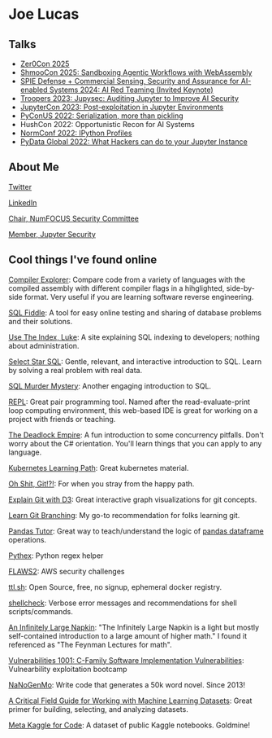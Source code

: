 # Joe Lucas

## Talks

- [Zer0Con 2025](https://zer0con.org/)
- [ShmooCon 2025: Sandboxing Agentic Workflows with WebAssembly](https://www.youtube.com/watch?v=-_jUZBMeU5w&t=18649s)
- [SPIE Defense + Commercial Sensing, Security and Assurance for AI-enabled Systems 2024: AI Red Teaming (Invited Keynote)](https://github.com/JosephTLucas/talks/blob/master/SPIE-DefenseCommercialSensing-AssuranceSecurityForAIEnabledSystems.pdf)
- [Troopers 2023: Jupysec: Auditing Jupyter to Improve AI Security](https://youtu.be/7HpuPmNLYjk)
- [JupyterCon 2023: Post-exploitation in Jupyter Environments](https://youtu.be/EujDolCutI8)
- [PyConUS 2022: Serialization, more than pickling](https://youtu.be/ygrjAGDU1J8)
- HushCon 2022: Opportunistic Recon for AI Systems
- [NormConf 2022: IPython Profiles](https://youtu.be/woP_UcJZZoA)
- [PyData Global 2022: What Hackers can do to your Jupyter Instance](https://youtu.be/8vwo6gDANiY)

## About Me

[Twitter](https://twitter.com/josephtlucas)

[LinkedIn](https://www.linkedin.com/in/josephtlucas/)

[Chair, NumFOCUS Security Committee](https://numfocus.org/support#volunteer)

[Member, Jupyter Security](https://jupyter.org/security)

## Cool things I've found online

[Compiler Explorer](https://godbolt.org/):  Compare code from a variety of languages with the compiled assembly with different compiler flags in a hihglighted, side-by-side format.  Very useful if you are learning software reverse engineering.

[SQL Fiddle](http://sqlfiddle.com/): A tool for easy online testing and sharing of database problems and their solutions.

[Use The Index, Luke](https://use-the-index-luke.com/): A site explaining SQL indexing to developers; nothing about administration.

[Select Star SQL](https://selectstarsql.com/):  Gentle, relevant, and interactive introduction to SQL.  Learn by solving a real problem with real data.

[SQL Murder Mystery](https://mystery.knightlab.com/): Another engaging introduction to SQL.

[REPL](https://repl.it/):  Great pair programming tool.  Named after the read-evaluate-print loop computing environment, this web-based IDE is great for working on a project with friends or teaching.

[The Deadlock Empire](https://deadlockempire.github.io/):  A fun introduction to some concurrency pitfalls.  Don't worry about the C# orientation.  You'll learn things that you can apply to any language.

[Kubernetes Learning Path](https://azure.microsoft.com/en-us/resources/kubernetes-learning-path/):  Great kubernetes material.

[Oh Shit, Git!?!](https://ohshitgit.com/):  For when you stray from the happy path.

[Explain Git with D3](https://onlywei.github.io/explain-git-with-d3/): Great interactive graph visualizations for git concepts.

[Learn Git Branching](https://learngitbranching.js.org): My go-to recommendation for folks learning git.

[Pandas Tutor](https://pandastutor.com/vis.html): Great way to teach/understand the logic of [pandas dataframe](https://pandas.pydata.org/docs/reference/api/pandas.DataFrame.html) operations.

[Pythex](https://pythex.org/): Python regex helper

[FLAWS2](http://flaws2.cloud): AWS security challenges

[ttl.sh](https://ttl.sh/): Open Source, free, no signup, ephemeral docker registry.

[shellcheck](https://www.shellcheck.net/): Verbose error messages and recommendations for shell scripts/commands.

[An Infinitely Large Napkin](https://venhance.github.io/napkin/Napkin.pdf): "The Infinitely Large Napkin is a light but mostly self-contained introduction to a large
amount of higher math." I found it referenced as "The Feynman Lectures for math".

[Vulnerabilities 1001: C-Family Software Implementation Vulnerabilities](https://p.ost2.fyi/courses/course-v1:OpenSecurityTraining2+Vulns1001_C-derived+2022_v1/about): Vulnearbility exploitation bootcamp

[NaNoGenMo](https://nanogenmo.github.io/): Write code that generates a 50k word novel. Since 2013!

[A Critical Field Guide for Working with Machine Learning Datasets](https://knowingmachines.org/critical-field-guide): Great primer for building, selecting, and analyzing datasets.

[Meta Kaggle for Code](https://www.kaggle.com/discussions/product-feedback/430422): A dataset of public Kaggle notebooks. Goldmine!
